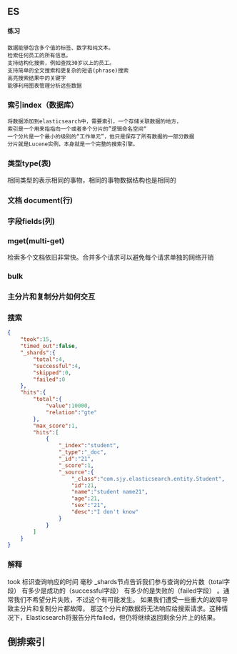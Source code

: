 ## ES

#### 练习
```text
数据能够包含多个值的标签、数字和纯文本。
检索任何员工的所有信息。
支持结构化搜索，例如查找30岁以上的员工。
支持简单的全文搜索和更复杂的短语(phrase)搜索
高亮搜索结果中的关键字
能够利用图表管理分析这些数据
```
### 索引index（数据库）
```text
将数据添加到elasticsearch中，需要索引，一个存储关联数据的地方，
索引是一个用来指指向一个或者多个分片的”逻辑命名空间“
一个分片是一个最小的级别的“工作单元”，他只是保存了所有数据的一部分数据
分片就是Lucene实例，本身就是一个完整的搜索引擎。
```

### 类型type(表)
相同类型的表示相同的事物，相同的事物数据结构也是相同的

### 文档 document(行)

### 字段fields(列)


### mget(multi-get)
检索多个文档依旧非常快。合并多个请求可以避免每个请求单独的网络开销

### bulk

### 主分片和复制分片如何交互

### 搜索
```json
{
    "took":15,
    "timed_out":false,
    "_shards":{
        "total":4,
        "successful":4,
        "skipped":0,
        "failed":0
    },
    "hits":{
        "total":{
            "value":10000,
            "relation":"gte"
        },
        "max_score":1,
        "hits":[
            {
                "_index":"student",
                "_type":"_doc",
                "_id":"21",
                "_score":1,
                "_source":{
                    "_class":"com.sjy.elasticsearch.entity.Student",
                    "id":21,
                    "name":"student name21",
                    "age":21,
                    "sex":"21",
                    "desc":"I don't know"
                }
            }
        ]
    }
}
```
### 解释
took 标识查询响应的时间  毫秒
_shards节点告诉我们参与查询的分片数（total字段）
有多少是成功的（successful字段）
有多少的是失败的（failed字段）
。通常我们不希望分片失败，不过这个有可能发生。
如果我们遭受一些重大的故障导致主分片和复制分片都故障，
那这个分片的数据将无法响应给搜索请求。这种情况下，Elasticsearch将报告分片failed，但仍将继续返回剩余分片上的结果。


## 倒排索引






